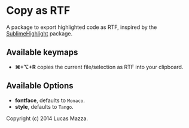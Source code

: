 # Copy as RTF

A package to export highlighted code as RTF,
inspired by the [SublimeHighlight](https://github.com/n1k0/SublimeHighlight) package.

## Available keymaps

* __⌘+⌥+R__ copies the current file/selection as RTF into your clipboard.

## Available Options

* __fontface__, defaults to `Monaco`.
* __style__, defaults to `Tango`.

Copyright (c) 2014 Lucas Mazza.
